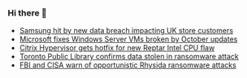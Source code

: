 ### Hi there 👋

<!--START_SECTION:feed-->
* [Samsung hit by new data breach impacting UK store customers](https://www.bleepingcomputer.com/news/security/samsung-hit-by-new-data-breach-impacting-uk-store-customers/)
* [Microsoft fixes Windows Server VMs broken by October updates](https://www.bleepingcomputer.com/news/microsoft/microsoft-fixes-windows-server-vms-broken-by-october-updates/)
* [Citrix Hypervisor gets hotfix for new Reptar Intel CPU flaw](https://www.bleepingcomputer.com/news/security/citrix-hypervisor-gets-hotfix-for-new-reptar-intel-cpu-flaw/)
* [Toronto Public Library confirms data stolen in ransomware attack](https://www.bleepingcomputer.com/news/security/toronto-public-library-confirms-data-stolen-in-ransomware-attack/)
* [FBI and CISA warn of opportunistic Rhysida ransomware attacks](https://www.bleepingcomputer.com/news/security/fbi-and-cisa-warn-of-opportunistic-rhysida-ransomware-attacks/)
<!--END_SECTION:feed-->

<!--
**frankenk/frankenk** is a ✨ _special_ ✨ repository because its `README.md` (this file) appears on your GitHub profile.

Here are some ideas to get you started:

- 🔭 I’m currently working on ...
- 🌱 I’m currently learning ...
- 👯 I’m looking to collaborate on ...
- 🤔 I’m looking for help with ...
- 💬 Ask me about ...
- 📫 How to reach me: ...
- 😄 Pronouns: ...
- ⚡ Fun fact: ...
-->



